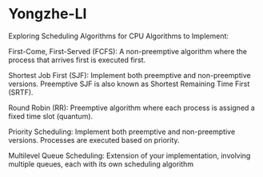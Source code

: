# Yongzhe-LI
Exploring Scheduling Algorithms for CPU
Algorithms to Implement:

First-Come, First-Served (FCFS): A non-preemptive algorithm where the process that arrives first is executed first.

Shortest Job First (SJF): Implement both preemptive and non-preemptive versions. Preemptive SJF is also known as Shortest Remaining Time First (SRTF).

Round Robin (RR): Preemptive algorithm where each process is assigned a fixed time slot (quantum).

Priority Scheduling: Implement both preemptive and non-preemptive versions. Processes are executed based on priority.

Multilevel Queue Scheduling: Extension of your implementation, involving multiple queues, each with its own scheduling algorithm
